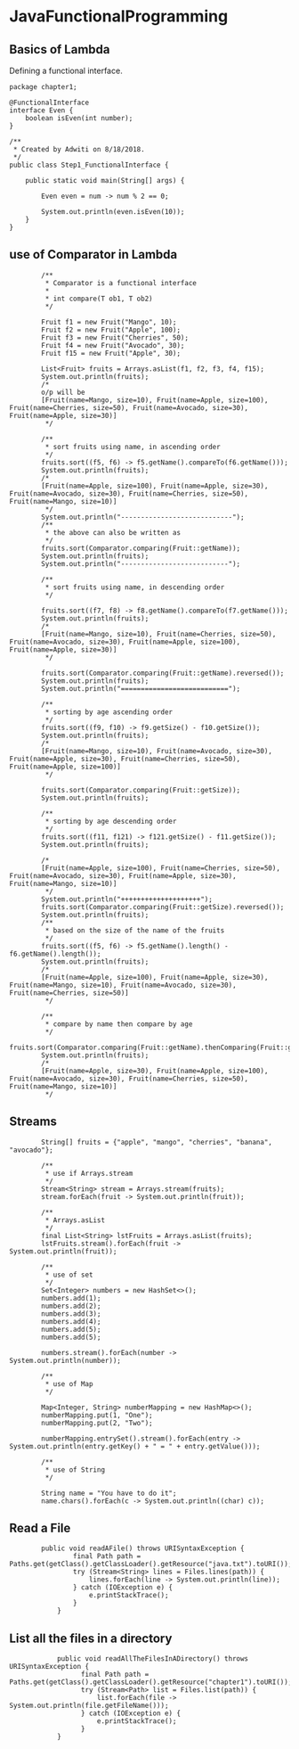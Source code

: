 # JavaFunctionalProgramming
 
## Basics of Lambda

Defining a functional interface. 


    package chapter1;
    
    @FunctionalInterface
    interface Even {
        boolean isEven(int number);
    }
    
    /**
     * Created by Adwiti on 8/18/2018.
     */
    public class Step1_FunctionalInterface {
    
        public static void main(String[] args) {
    
            Even even = num -> num % 2 == 0;
            
            System.out.println(even.isEven(10));
        }
    }


## use of Comparator in Lambda

            /**
             * Comparator is a functional interface
             *
             * int compare(T ob1, T ob2)
             */
    
            Fruit f1 = new Fruit("Mango", 10);
            Fruit f2 = new Fruit("Apple", 100);
            Fruit f3 = new Fruit("Cherries", 50);
            Fruit f4 = new Fruit("Avocado", 30);
            Fruit f15 = new Fruit("Apple", 30);
    
            List<Fruit> fruits = Arrays.asList(f1, f2, f3, f4, f15);
            System.out.println(fruits);
            /*
            o/p will be
            [Fruit(name=Mango, size=10), Fruit(name=Apple, size=100), Fruit(name=Cherries, size=50), Fruit(name=Avocado, size=30), Fruit(name=Apple, size=30)]
             */
    
            /**
             * sort fruits using name, in ascending order
             */
            fruits.sort((f5, f6) -> f5.getName().compareTo(f6.getName()));
            System.out.println(fruits);
            /*
            [Fruit(name=Apple, size=100), Fruit(name=Apple, size=30), Fruit(name=Avocado, size=30), Fruit(name=Cherries, size=50), Fruit(name=Mango, size=10)]
             */
            System.out.println("----------------------------");
            /**
             * the above can also be written as
             */
            fruits.sort(Comparator.comparing(Fruit::getName));
            System.out.println(fruits);
            System.out.println("---------------------------");
    
            /**
             * sort fruits using name, in descending order
             */
    
            fruits.sort((f7, f8) -> f8.getName().compareTo(f7.getName()));
            System.out.println(fruits);
            /*
            [Fruit(name=Mango, size=10), Fruit(name=Cherries, size=50), Fruit(name=Avocado, size=30), Fruit(name=Apple, size=100), Fruit(name=Apple, size=30)]
             */
    
            fruits.sort(Comparator.comparing(Fruit::getName).reversed());
            System.out.println(fruits);
            System.out.println("===========================");
    
            /**
             * sorting by age ascending order
             */
            fruits.sort((f9, f10) -> f9.getSize() - f10.getSize());
            System.out.println(fruits);
            /*
            [Fruit(name=Mango, size=10), Fruit(name=Avocado, size=30), Fruit(name=Apple, size=30), Fruit(name=Cherries, size=50), Fruit(name=Apple, size=100)]
             */
    
            fruits.sort(Comparator.comparing(Fruit::getSize));
            System.out.println(fruits);
    
            /**
             * sorting by age descending order
             */
            fruits.sort((f11, f121) -> f121.getSize() - f11.getSize());
            System.out.println(fruits);
    
            /*
            [Fruit(name=Apple, size=100), Fruit(name=Cherries, size=50), Fruit(name=Avocado, size=30), Fruit(name=Apple, size=30), Fruit(name=Mango, size=10)]
             */
            System.out.println("++++++++++++++++++++");
            fruits.sort(Comparator.comparing(Fruit::getSize).reversed());
            System.out.println(fruits);
            /**
             * based on the size of the name of the fruits
             */
            fruits.sort((f5, f6) -> f5.getName().length() - f6.getName().length());
            System.out.println(fruits);
            /*
            [Fruit(name=Apple, size=100), Fruit(name=Apple, size=30), Fruit(name=Mango, size=10), Fruit(name=Avocado, size=30), Fruit(name=Cherries, size=50)]
             */
    
            /**
             * compare by name then compare by age
             */
            fruits.sort(Comparator.comparing(Fruit::getName).thenComparing(Fruit::getSize));
            System.out.println(fruits);
            /*
            [Fruit(name=Apple, size=30), Fruit(name=Apple, size=100), Fruit(name=Avocado, size=30), Fruit(name=Cherries, size=50), Fruit(name=Mango, size=10)]
             */
             
             
## Streams

            String[] fruits = {"apple", "mango", "cherries", "banana", "avocado"};
    
            /**
             * use if Arrays.stream
             */
            Stream<String> stream = Arrays.stream(fruits);
            stream.forEach(fruit -> System.out.println(fruit));
    
            /**
             * Arrays.asList
             */
            final List<String> lstFruits = Arrays.asList(fruits);
            lstFruits.stream().forEach(fruit -> System.out.println(fruit));
    
            /**
             * use of set
             */
            Set<Integer> numbers = new HashSet<>();
            numbers.add(1);
            numbers.add(2);
            numbers.add(3);
            numbers.add(4);
            numbers.add(5);
            numbers.add(5);
    
            numbers.stream().forEach(number -> System.out.println(number));
    
            /**
             * use of Map
             */
    
            Map<Integer, String> numberMapping = new HashMap<>();
            numberMapping.put(1, "One");
            numberMapping.put(2, "Two");
    
            numberMapping.entrySet().stream().forEach(entry -> System.out.println(entry.getKey() + " = " + entry.getValue()));
    
            /**
             * use of String
             */
    
            String name = "You have to do it";
            name.chars().forEach(c -> System.out.println((char) c));
            
## Read a File

            public void readAFile() throws URISyntaxException {
                    final Path path = Paths.get(getClass().getClassLoader().getResource("java.txt").toURI());
                    try (Stream<String> lines = Files.lines(path)) {
                        lines.forEach(line -> System.out.println(line));
                    } catch (IOException e) {
                        e.printStackTrace();
                    }
                }

## List all the files in a directory
              
                public void readAllTheFilesInADirectory() throws URISyntaxException {
                      final Path path = Paths.get(getClass().getClassLoader().getResource("chapter1").toURI());
                      try (Stream<Path> list = Files.list(path)) {
                          list.forEach(file -> System.out.println(file.getFileName()));
                      } catch (IOException e) {
                          e.printStackTrace();
                      }
                }